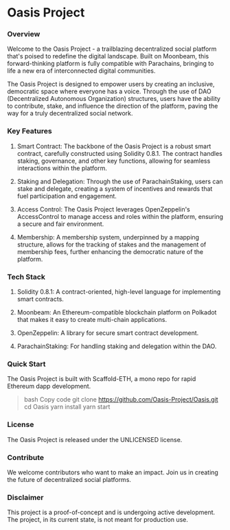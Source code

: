 # Oasis Project 
### Overview
Welcome to the Oasis Project - a trailblazing decentralized social platform that's poised to redefine the digital landscape. Built on Moonbeam, this forward-thinking platform is fully compatible with Parachains, bringing to life a new era of interconnected digital communities.

The Oasis Project is designed to empower users by creating an inclusive, democratic space where everyone has a voice. Through the use of DAO (Decentralized Autonomous Organization) structures, users have the ability to contribute, stake, and influence the direction of the platform, paving the way for a truly decentralized social network.

### Key Features
1. Smart Contract: The backbone of the Oasis Project is a robust smart contract, carefully constructed using Solidity 0.8.1. The contract handles staking, governance, and other key functions, allowing for seamless interactions within the platform.

2. Staking and Delegation: Through the use of ParachainStaking, users can stake and delegate, creating a system of incentives and rewards that fuel participation and engagement.

3. Access Control: The Oasis Project leverages OpenZeppelin's AccessControl to manage access and roles within the platform, ensuring a secure and fair environment.

4. Membership: A membership system, underpinned by a mapping structure, allows for the tracking of stakes and the management of membership fees, further enhancing the democratic nature of the platform.

### Tech Stack
1. Solidity 0.8.1: A contract-oriented, high-level language for implementing smart contracts.

2. Moonbeam: An Ethereum-compatible blockchain platform on Polkadot that makes it easy to create multi-chain applications.

3. OpenZeppelin: A library for secure smart contract development.

4. ParachainStaking: For handling staking and delegation within the DAO.

### Quick Start
The Oasis Project is built with Scaffold-ETH, a mono repo for rapid Ethereum dapp development.

> bash
> Copy code
> git clone https://github.com/Oasis-Project/Oasis.git
> cd Oasis
> yarn install
> yarn start
### License
The Oasis Project is released under the UNLICENSED license.

### Contribute
We welcome contributors who want to make an impact. Join us in creating the future of decentralized social platforms.

### Disclaimer
This project is a proof-of-concept and is undergoing active development. The project, in its current state, is not meant for production use.





